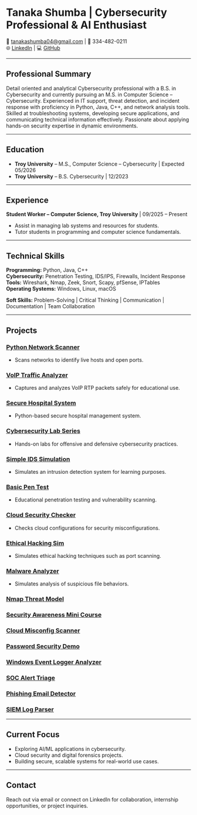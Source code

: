 # Tanaka Shumba | Cybersecurity Professional & AI Enthusiast

📧 tanakashumba04@gmail.com | 📱 334-482-0211  
🌐 [LinkedIn](https://www.linkedin.com/in/tanakashumba-) | 💻 [GitHub](https://github.com/TanakaShumba)

---

## Professional Summary
Detail oriented and analytical Cybersecurity professional with a B.S. in Cybersecurity and currently pursuing an M.S. in Computer Science – Cybersecurity. Experienced in IT support, threat detection, and incident response with proficiency in Python, Java, C++, and network analysis tools. Skilled at troubleshooting systems, developing secure applications, and communicating technical information effectively. Passionate about applying hands-on security expertise in dynamic environments.

---

## Education
- **Troy University** – M.S., Computer Science – Cybersecurity | Expected 05/2026  
- **Troy University** – B.S. Cybersecurity | 12/2023  

---

## Experience
**Student Worker – Computer Science, Troy University** | 09/2025 – Present  
- Assist in managing lab systems and resources for students.  
- Tutor students in programming and computer science fundamentals.

---

## Technical Skills
**Programming:** Python, Java, C++  
**Cybersecurity:** Penetration Testing, IDS/IPS, Firewalls, Incident Response  
**Tools:** Wireshark, Nmap, Zeek, Snort, Scapy, pfSense, IPTables  
**Operating Systems:** Windows, Linux, macOS  

**Soft Skills:** Problem-Solving | Critical Thinking | Communication | Documentation | Team Collaboration  

---

## Projects

### [Python Network Scanner](https://github.com/TanakaShumba/python-network-scanner)  
- Scans networks to identify live hosts and open ports.  

### [VoIP Traffic Analyzer](https://github.com/TanakaShumba/voip-traffic-analyzer)  
- Captures and analyzes VoIP RTP packets safely for educational use.  

### [Secure Hospital System](https://github.com/TanakaShumba/secure-hospital-system)  
- Python-based secure hospital management system.  

### [Cybersecurity Lab Series](https://github.com/TanakaShumba/cybersecurity-lab-series)  
- Hands-on labs for offensive and defensive cybersecurity practices.  

### [Simple IDS Simulation](https://github.com/TanakaShumba/simple-ids)  
- Simulates an intrusion detection system for learning purposes.  

### [Basic Pen Test](https://github.com/TanakaShumba/basic-pen-test)  
- Educational penetration testing and vulnerability scanning.  

### [Cloud Security Checker](https://github.com/TanakaShumba/cloud-security-checker)  
- Checks cloud configurations for security misconfigurations.  

### [Ethical Hacking Sim](https://github.com/TanakaShumba/ethical-hacking-sim)  
- Simulates ethical hacking techniques such as port scanning.  

### [Malware Analyzer](https://github.com/TanakaShumba/malware-analyzer)  
- Simulates analysis of suspicious file behaviors.  

### [Nmap Threat Model](https://github.com/TanakaShumba/nmap-threat-model)  

### [Security Awareness Mini Course](https://github.com/TanakaShumba/security-awareness-mini-course)  

### [Cloud Misconfig Scanner](https://github.com/TanakaShumba/cloud-misconfig-scanner)  

### [Password Security Demo](https://github.com/TanakaShumba/password-security-demo)  

### [Windows Event Logger Analyzer](https://github.com/TanakaShumba/windows-event-logger-analyzer)  

### [SOC Alert Triage](https://github.com/TanakaShumba/soc-alert-triage)  

### [Phishing Email Detector](https://github.com/TanakaShumba/phishing-email-detector)  

### [SIEM Log Parser](https://github.com/TanakaShumba/siem-log-parser)  

---

## Current Focus
- Exploring AI/ML applications in cybersecurity.  
- Cloud security and digital forensics projects.  
- Building secure, scalable systems for real-world use cases.

---

## Contact
Reach out via email or connect on LinkedIn for collaboration, internship opportunities, or project inquiries.
